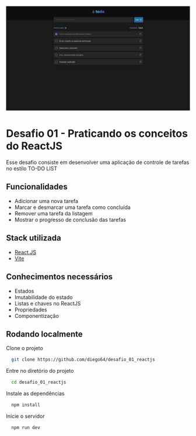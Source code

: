 <h1 align="center">
    <img alt="ToDo" title="ToDo" src="./images/tela.png" />
</h1>

# Desafio 01 - Praticando os conceitos do ReactJS

Esse desafio consiste em desenvolver uma aplicação de controle de tarefas no estilo TO-DO LIST

## Funcionalidades

- Adicionar uma nova tarefa
- Marcar e desmarcar uma tarefa como concluída
- Remover uma tarefa da listagem
- Mostrar o progresso de conclusão das tarefas

## Stack utilizada

- [React.JS](https://pt-br.reactjs.org/)
- [Vite](https://vitejs.dev/guide/#trying-vite-online)

## Conhecimentos necessários

- Estados
- Imutabilidade do estado
- Listas e chaves no ReactJS
- Propriedades
- Componentização
## Rodando localmente

Clone o projeto

```bash
  git clone https://github.com/diego64/desafio_01_reactjs
```

Entre no diretório do projeto

```bash
  cd desafio_01_reactjs
```

Instale as dependências

```bash
  npm install
```

Inicie o servidor

```bash
  npm run dev
```